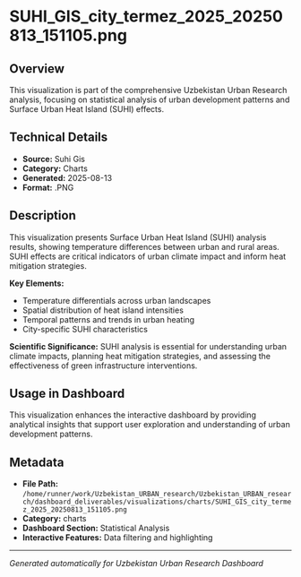 # SUHI_GIS_city_termez_2025_20250813_151105.png

## Overview
This visualization is part of the comprehensive Uzbekistan Urban Research analysis, focusing on statistical analysis of urban development patterns and Surface Urban Heat Island (SUHI) effects.

## Technical Details
- **Source:** Suhi Gis
- **Category:** Charts
- **Generated:** 2025-08-13
- **Format:** .PNG

## Description
This visualization presents Surface Urban Heat Island (SUHI) analysis results, showing temperature differences between urban and rural areas. SUHI effects are critical indicators of urban climate impact and inform heat mitigation strategies.

**Key Elements:**
- Temperature differentials across urban landscapes
- Spatial distribution of heat island intensities
- Temporal patterns and trends in urban heating
- City-specific SUHI characteristics

**Scientific Significance:**
SUHI analysis is essential for understanding urban climate impacts, planning heat mitigation strategies, and assessing the effectiveness of green infrastructure interventions.

## Usage in Dashboard
This visualization enhances the interactive dashboard by providing analytical insights that support user exploration and understanding of urban development patterns.

## Metadata
- **File Path:** `/home/runner/work/Uzbekistan_URBAN_research/Uzbekistan_URBAN_research/dashboard_deliverables/visualizations/charts/SUHI_GIS_city_termez_2025_20250813_151105.png`
- **Category:** charts
- **Dashboard Section:** Statistical Analysis
- **Interactive Features:** Data filtering and highlighting

---
*Generated automatically for Uzbekistan Urban Research Dashboard*
